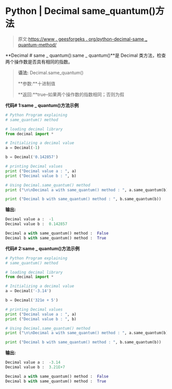 # Python | Decimal same_quantum()方法

> 原文:[https://www . geesforgeks . org/python-decimal-same _ quantum-method/](https://www.geeksforgeeks.org/python-decimal-same_quantum-method/)

**Decimal # same _ quantum():same _ quantum()**是 Decimal 类方法，检查两个操作数是否具有相同的指数。

> **语法:** Decimal.same_quantum()
> 
> **参数:**十进制值
> 
> **返回:**true–如果两个操作数的指数相同；否则为假

**代码# 1:same _ quantum()方法示例**

```py
# Python Program explaining 
# same_quantum() method

# loading decimal library
from decimal import *

# Initializing a decimal value
a = Decimal(-1)

b = Decimal('0.142857')

# printing Decimal values
print ("Decimal value a : ", a)
print ("Decimal value b : ", b)

# Using Decimal.same_quantum() method
print ("\n\nDecimal a with same_quantum() method : ", a.same_quantum(b))

print ("Decimal b with same_quantum() method : ", b.same_quantum(b))
```

**输出:**

```py
Decimal value a :  -1
Decimal value b :  0.142857

Decimal a with same_quantum() method :  False
Decimal b with same_quantum() method :  True

```

**代码# 2:same _ quantum()方法示例**

```py
# Python Program explaining 
# same_quantum() method

# loading decimal library
from decimal import *

# Initializing a decimal value
a = Decimal('-3.14')

b = Decimal('321e + 5')

# printing Decimal values
print ("Decimal value a : ", a)
print ("Decimal value b : ", b)

# Using Decimal.same_quantum() method
print ("\n\nDecimal a with same_quantum() method : ", a.same_quantum(b))

print ("Decimal b with same_quantum() method : ", b.same_quantum(b))
```

**输出:**

```py
Decimal value a :  -3.14
Decimal value b :  3.21E+7

Decimal a with same_quantum() method :  False
Decimal b with same_quantum() method :  True

```